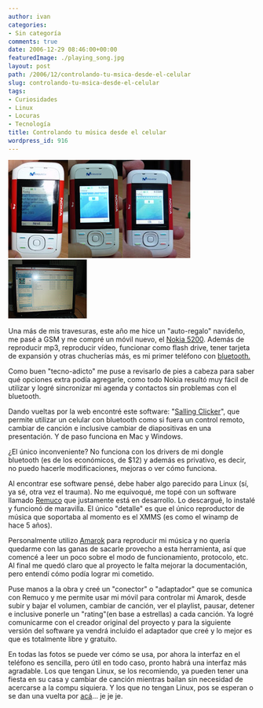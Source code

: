 ```yaml
---
author: ivan
categories:
- Sin categoría
comments: true
date: 2006-12-29 08:46:00+00:00
featuredImage: ./playing_song.jpg
layout: post
path: /2006/12/controlando-tu-msica-desde-el-celular
slug: controlando-tu-msica-desde-el-celular
tags:
- Curiosidades
- Linux
- Locuras
- Tecnología
title: Controlando tu música desde el celular
wordpress_id: 916
---
```


[![](./playing_song.jpg)](http://3.bp.blogspot.com/_T2UWuNJg3dQ/RZMYsEOJDTI/AAAAAAAAAAY/axtAb3UUdi0/s1600-h/playing_song.jpg)[![](./volumen.jpg)](http://2.bp.blogspot.com/_T2UWuNJg3dQ/RZSDRkOJDWI/AAAAAAAAAA4/CN73yhngxCo/s1600-h/volumen.jpg)[![](./rating.jpg)](http://2.bp.blogspot.com/_T2UWuNJg3dQ/RZSDKkOJDVI/AAAAAAAAAAw/_9sFK3s2DWQ/s1600-h/rating.jpg)[![](./amarok_playing.jpg)](http://4.bp.blogspot.com/_T2UWuNJg3dQ/RZMYzUOJDUI/AAAAAAAAAAg/JjkoVB5mAcs/s1600-h/amarok_playing.jpg)

Una más de mis travesuras, este año me hice un "auto-regalo" navideño, me pasé a GSM y me compré un móvil nuevo, el [Nokia 5200](http://forum.nokia.com/devices/5200). Además de reproducir mp3, reproducir vídeo, funcionar como flash drive, tener tarjeta de expansión y otras chucherías más, es mi primer teléfono con [bluetooth.](http://es.wikipedia.org/wiki/Bluetooth)

Como buen "tecno-adicto" me puse a revisarlo de pies a cabeza para saber qué opciones extra podía agregarle, como todo Nokia resultó muy fácil de utilizar y logré sincronizar mi agenda y contactos sin problemas con el bluetooth.

Dando vueltas por la web encontré este software: "[Salling Clicker](http://www.salling.com/)", que permite utilizar un celular con bluetooth como si fuera un control remoto, cambiar de canción e inclusive cambiar de diapositivas en una presentación. Y de paso funciona en Mac y Windows.

¿El único inconveniente? No funciona con los drivers de mi dongle bluetooth (es de los económicos, de \$12) y además es privativo, es decir, no puedo hacerle modificaciones, mejoras o ver cómo funciona.

Al encontrar ese software pensé, debe haber algo parecido para Linux (sí, ya sé, otra vez el trauma). No me equivoqué, me topé con un software llamado [Remuco](http://remuco.sourceforge.net/) que justamente está en desarrollo. Lo descargué, lo instalé y funcionó de maravilla. El único "detalle" es que el único reproductor de música que soportaba al momento es el XMMS (es como el winamp de hace 5 años).

Personalmente utilizo [Amarok](http://amarok.kde.org/) para reproducir mi música y no quería quedarme con las ganas de sacarle provecho a esta herramienta, así que comencé a leer un poco sobre el modo de funcionamiento, protocolo, etc. Al final me quedó claro que al proyecto le falta mejorar la documentación, pero entendí cómo podía lograr mi cometido.

Puse manos a la obra y creé un "conector" o "adaptador" que se comunica con Remuco y me permite usar mi móvil para controlar mi Amarok, desde subir y bajar el volumen, cambiar de canción, ver el playlist, pausar, detener e inclusive ponerle un "rating"(en base a estrellas) a cada canción. Ya logré comunicarme con el creador original del proyecto y para la siguiente versión del software ya vendrá incluido el adaptador que creé y lo mejor es que es totalmente libre y gratuito.

En todas las fotos se puede ver cómo se usa, por ahora la interfaz en el teléfono es sencilla, pero útil en todo caso, pronto habrá una interfaz más agradable. Los que tengan Linux, se los recomiendo, ya pueden tener una fiesta en su casa y cambiar de canción mientras bailan sin necesidad de acercarse a la compu siquiera. Y los que no tengan Linux, pos se esperan o se dan una vuelta por [acá](http://www.ubuntu.com/)... je je je.